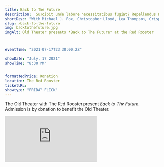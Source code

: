 ```yaml
---
title: Back to The Future
description:  Suscipit unde labore necessitatibus fugiat? Repellendus magnam reprehenderit, repudiandae impedit suscipit pariatur unde reiciendis aperiam dolore aliquam aut eum sapiente molestiae animi praesentium numquam, dolores quisquam exercitationem beatae nulla? Maxime.
shortDesc: "With Michael J. Fox, Christopher Lloyd, Lea Thompson, Crispin Glover. Marty McFly, a 17-year-old high school student, is accidentally sent thirty years into the past in a time-traveling DeLorean invented by his close friend, the eccentric scientist Doc Brown."
slug: /back-to-the-future
img: backtothefuture.jpg
imgAlt: Old Theater presents *Back to The Future* at the Red Rooster



eventTime: "2021-07-17T23:30:00.2Z"

showDate: "July, 17 2021"
showTime: "8:30 PM"


formattedPrice: Donation
location: The Red Rooster
ticketURL: 
showtype: "FRIDAY FLICK"
---
```


The Old Theater with The Red Rooster present *Back to The Future*.  Admission is by donation to benefit the Old Theater.

<div class="relative h-0 mt-4" style="padding-bottom: 56.25%">
  <iframe src="https://www.youtube.com/embed/qvsgGtivCgs" class="absolute top-0 left-0 w-full h-full" frameborder="0" allow="accelerometer; clipboard-write; encrypted-media; gyroscope;" allowfullscreen></iframe>
</div>
  
